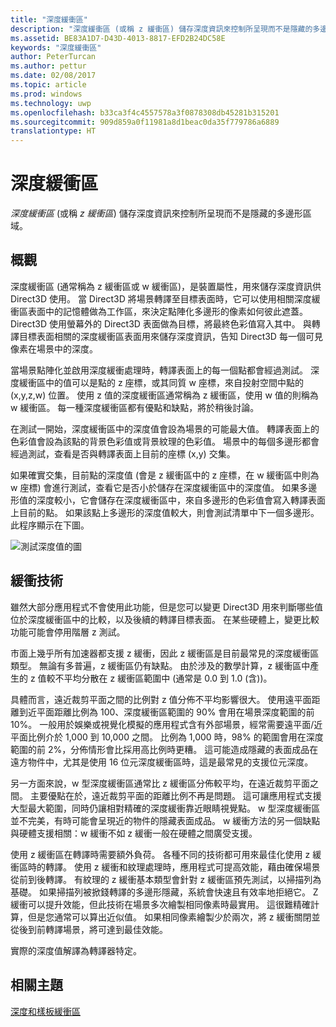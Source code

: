 ```yaml
---
title: "深度緩衝區"
description: "深度緩衝區 (或稱 z 緩衝區) 儲存深度資訊來控制所呈現而不是隱藏的多邊形區域。"
ms.assetid: BE83A1D7-D43D-4013-8817-EFD2B24DC58E
keywords: "深度緩衝區"
author: PeterTurcan
ms.author: pettur
ms.date: 02/08/2017
ms.topic: article
ms.prod: windows
ms.technology: uwp
ms.openlocfilehash: b33ca3f4c4557578a3f0878308db45281b315201
ms.sourcegitcommit: 909d859a0f11981a8d1beac0da35f779786a6889
translationtype: HT
---
```

# <a name="depth-buffers"></a>深度緩衝區


*深度緩衝區* (或稱 *z 緩衝區*) 儲存深度資訊來控制所呈現而不是隱藏的多邊形區域。

## <a name="span-idoverviewspanspan-idoverviewspanspan-idoverviewspanoverview"></a><span id="Overview"></span><span id="overview"></span><span id="OVERVIEW"></span>概觀


深度緩衝區 (通常稱為 z 緩衝區或 w 緩衝區)，是裝置屬性，用來儲存深度資訊供 Direct3D 使用。 當 Direct3D 將場景轉譯至目標表面時，它可以使用相關深度緩衝區表面中的記憶體做為工作區，來決定點陣化多邊形的像素如何彼此遮蓋。 Direct3D 使用螢幕外的 Direct3D 表面做為目標，將最終色彩值寫入其中。 與轉譯目標表面相關的深度緩衝區表面用來儲存深度資訊，告知 Direct3D 每一個可見像素在場景中的深度。

當場景點陣化並啟用深度緩衝處理時，轉譯表面上的每一個點都會經過測試。 深度緩衝區中的值可以是點的 z 座標，或其同質 w 座標，來自投射空間中點的 (x,y,z,w) 位置。 使用 z 值的深度緩衝區通常稱為 z 緩衝區，使用 w 值的則稱為 w 緩衝區。 每一種深度緩衝區都有優點和缺點，將於稍後討論。

在測試一開始，深度緩衝區中的深度值會設為場景的可能最大值。 轉譯表面上的色彩值會設為該點的背景色彩值或背景紋理的色彩值。 場景中的每個多邊形都會經過測試，查看是否與轉譯表面上目前的座標 (x,y) 交集。

如果確實交集，目前點的深度值 (會是 z 緩衝區中的 z 座標，在 w 緩衝區中則為 w 座標) 會進行測試，查看它是否小於儲存在深度緩衝區中的深度值。 如果多邊形值的深度較小，它會儲存在深度緩衝區中，來自多邊形的色彩值會寫入轉譯表面上目前的點。 如果該點上多邊形的深度值較大，則會測試清單中下一個多邊形。 此程序顯示在下圖。

![測試深度值的圖](images/zbuffer.png)

## <a name="span-idbufferingtechniquesspanspan-idbufferingtechniquesspanspan-idbufferingtechniquesspanbuffering-techniques"></a><span id="Buffering_techniques"></span><span id="buffering_techniques"></span><span id="BUFFERING_TECHNIQUES"></span>緩衝技術


雖然大部分應用程式不會使用此功能，但是您可以變更 Direct3D 用來判斷哪些值位於深度緩衝區中的比較，以及後續的轉譯目標表面。 在某些硬體上，變更比較功能可能會停用階層 z 測試。

市面上幾乎所有加速器都支援 z 緩衝，因此 z 緩衝區是目前最常見的深度緩衝區類型。 無論有多普遍，z 緩衝區仍有缺點。 由於涉及的數學計算，z 緩衝區中產生的 z 值較不平均分散在 z 緩衝區範圍中 (通常是 0.0 到 1.0 (含))。

具體而言，遠近裁剪平面之間的比例對 z 值分佈不平均影響很大。 使用遠平面距離到近平面距離比例為 100、深度緩衝區範圍的 90% 會用在場景深度範圍的前 10%。 一般用於娛樂或視覺化模擬的應用程式含有外部場景，經常需要遠平面/近平面比例介於 1,000 到 10,000 之間。 比例為 1,000 時，98% 的範圍會用在深度範圍的前 2%，分佈情形會比採用高比例時更糟。 這可能造成隱藏的表面成品在遠方物件中，尤其是使用 16 位元深度緩衝區時，這是最常見的支援位元深度。

另一方面來說，w 型深度緩衝區通常比 z 緩衝區分佈較平均，在遠近裁剪平面之間。 主要優點在於，遠近裁剪平面的距離比例不再是問題。 這可讓應用程式支援大型最大範圍，同時仍讓相對精確的深度緩衝靠近眼睛視覺點。 w 型深度緩衝區並不完美，有時可能會呈現近的物件的隱藏表面成品。 w 緩衝方法的另一個缺點與硬體支援相關：w 緩衝不如 z 緩衝一般在硬體之間廣受支援。

使用 z 緩衝區在轉譯時需要額外負荷。 各種不同的技術都可用來最佳化使用 z 緩衝區時的轉譯。 使用 z 緩衝和紋理處理時，應用程式可提高效能，藉由確保場景從前到後轉譯。 有紋理的 z 緩衝基本類型會針對 z 緩衝區預先測試，以掃描列為基礎。 如果掃描列被掀錢轉譯的多邊形隱藏，系統會快速且有效率地拒絕它。 Z 緩衝可以提升效能，但此技術在場景多次繪製相同像素時最實用。 這很難精確計算，但是您通常可以算出近似值。 如果相同像素繪製少於兩次，將 z 緩衝關閉並從後到前轉譯場景，將可達到最佳效能。

實際的深度值解譯為轉譯器特定。

## <a name="span-idrelated-topicsspanrelated-topics"></a><span id="related-topics"></span>相關主題


[深度和樣板緩衝區](depth-and-stencil-buffers.md)

 

 




